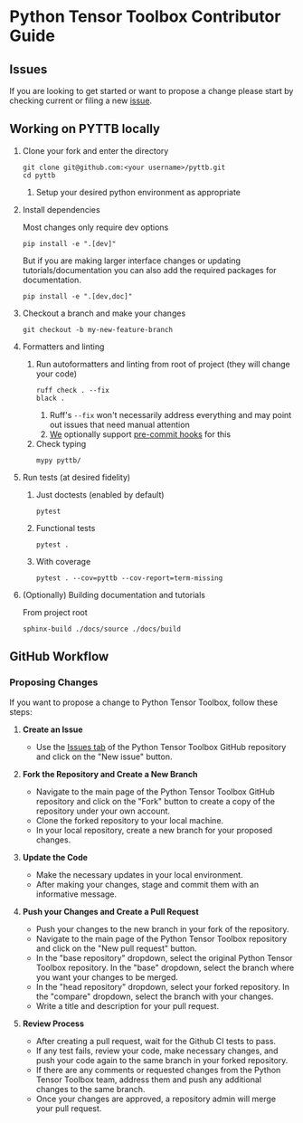 # Python Tensor Toolbox Contributor Guide

## Issues
If you are looking to get started or want to propose a change please start by checking
current or filing a new [issue](https://github.com/sandialabs/pyttb/issues).

## Working on PYTTB locally
1. Clone your fork and enter the directory
    ```
    git clone git@github.com:<your username>/pyttb.git
    cd pyttb
    ```
    1. Setup your desired python environment as appropriate

1. Install dependencies
   
   Most changes only require dev options
    ```commandline
    pip install -e ".[dev]"
    ```

   But if you are making larger interface changes or updating tutorials/documentation
   you can also add the required packages for documentation.
   ```commandline
   pip install -e ".[dev,doc]"
   ```

1. Checkout a branch and make your changes
    ```
    git checkout -b my-new-feature-branch
    ```
1. Formatters and linting
   1. Run autoformatters and linting from root of project (they will change your code)
       ```commandline
       ruff check . --fix
       black .
       ```
      1. Ruff's `--fix` won't necessarily address everything and may point out issues that need manual attention
      1. [We](./.pre-commit-config.yaml) optionally support [pre-commit hooks](https://pre-commit.com/) for this
   1. Check typing
      ```commandline
      mypy pyttb/
      ```

1. Run tests (at desired fidelity)
    1. Just doctests (enabled by default)
        ```commandline
        pytest
        ```
   1. Functional tests
        ```commandline
        pytest .
        ```
   1. With coverage
        ```commandline
        pytest . --cov=pyttb --cov-report=term-missing
        ```

1. (Optionally) Building documentation and tutorials

   From project root
   ```commandline
   sphinx-build ./docs/source ./docs/build
   ```

## GitHub Workflow

### Proposing Changes

If you want to propose a change to Python Tensor Toolbox, follow these steps:

1. **Create an Issue**
    - Use the [Issues tab](https://github.com/sandialabs/pyttb/issues) of the Python Tensor Toolbox GitHub repository and click on the "New issue" button.

1. **Fork the Repository and Create a New Branch**
    - Navigate to the main page of the Python Tensor Toolbox GitHub repository and click on the "Fork" button to create a copy of the repository under your own account.
    - Clone the forked repository to your local machine.
    - In your local repository, create a new branch for your proposed changes.

1. **Update the Code**
    - Make the necessary updates in your local environment.
    - After making your changes, stage and commit them with an informative message.

1. **Push your Changes and Create a Pull Request**
    - Push your changes to the new branch in your fork of the repository.
    - Navigate to the main page of the Python Tensor Toolbox repository and click on the "New pull request" button.
    - In the "base repository" dropdown, select the original Python Tensor Toolbox repository. In the "base" dropdown, select the branch where you want your changes to be merged.
    - In the "head repository" dropdown, select your forked repository. In the "compare" dropdown, select the branch with your changes.
    - Write a title and description for your pull request.

1. **Review Process**
    - After creating a pull request, wait for the Github CI tests to pass.
    - If any test fails, review your code, make necessary changes, and push your code again to the same branch in your forked repository.
    - If there are any comments or requested changes from the Python Tensor Toolbox team, address them and push any additional changes to the same branch.
    - Once your changes are approved, a repository admin will merge your pull request.
